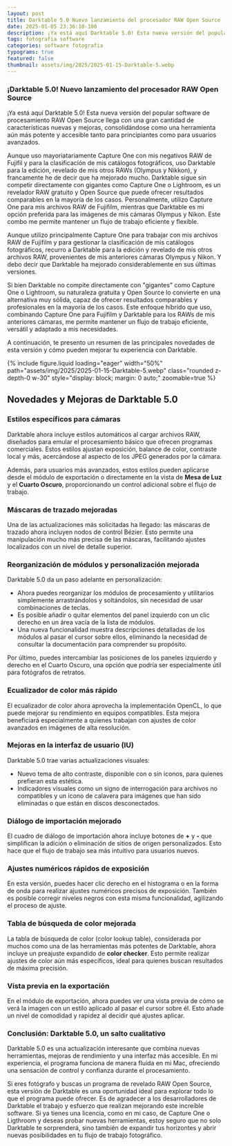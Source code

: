 ```yaml
---
layout: post
title: Darktable 5.0 Nuevo lanzamiento del procesador RAW Open Source
date: 2025-01-05 23:36:10-100
description: ¡Ya está aquí Darktable 5.0! Esta nueva versión del popular software de procesamiento RAW Open Source llega con una gran cantidad de características nuevas y mejoras.
tags: fotografia software
categories: software fotografia
typograms: true
featured: false
thumbnail: assets/img/2025/2025-01-15-Darktable-5.webp
---
```


### ¡Darktable 5.0! Nuevo lanzamiento del procesador RAW Open Source

¡Ya está aquí Darktable 5.0! Esta nueva versión del popular software de procesamiento RAW Open Source llega con una gran cantidad de características nuevas y mejoras, consolidándose como una herramienta aún más potente y accesible tanto para principiantes como para usuarios avanzados.  

Aunque uso mayoriatariamente Capture One con mis negativos RAW de Fujifil y para la clasificación de mis catálogos fotográficos, uso Darktable para la edición, revelado de mis otros RAWs (Olympus y Nikkon), y francamente he de decir que ha mejorado mucho.
Darktable sigue sin competir directamente con gigantes como Capture One o Lightroom, es un revelador RAW gratuito y Open Source que puede ofrecer resultados comparables en la mayoría de los casos. Personalmente, utilizo Capture One para mis archivos RAW de Fujifilm, mientras que Darktable es mi opción preferida para las imágenes de mis cámaras Olympus y Nikon. Este combo me permite mantener un flujo de trabajo eficiente y flexible.  

Aunque utilizo principalmente Capture One para trabajar con mis archivos RAW de Fujifilm y para gestionar la clasificación de mis catálogos fotográficos, recurro a Darktable para la edición y revelado de mis otros archivos RAW, provenientes de mis anteriores cámaras Olympus y Nikon. Y debo decir que Darktable ha mejorado considerablemente en sus últimas versiones.

Si bien Darktable no compite directamente con "gigantes" como Capture One o Lightroom, su naturaleza gratuita y Open Source lo convierte en una alternativa muy sólida, capaz de ofrecer resultados comparables y profesionales en la mayoría de los casos. Este enfoque híbrido que uso, combinando Capture One para Fujifilm y Darktable para los RAWs de mis anteriores cámaras, me permite mantener un flujo de trabajo eficiente, versátil y adaptado a mis necesidades.

A continuación, te presento un resumen de las principales novedades de esta versión y cómo pueden mejorar tu experiencia con Darktable.  

<div class="text-center">
{% include figure.liquid loading="eager" width="50%" path="assets/img/2025/2025-01-15-Darktable-5.webp" class="rounded z-depth-0 w-30" style="display: block; margin: 0 auto;" zoomable=true %}   
</div>

## Novedades y Mejoras de Darktable 5.0

### Estilos específicos para cámaras
Darktable ahora incluye estilos automáticos al cargar archivos RAW, diseñados para emular el procesamiento básico que ofrecen programas comerciales. Estos estilos ajustan exposición, balance de color, contraste local y más, acercándose al aspecto de los JPEG generados por la cámara.  

Además, para usuarios más avanzados, estos estilos pueden aplicarse desde el módulo de exportación o directamente en la vista de **Mesa de Luz** y el **Cuarto Oscuro**, proporcionando un control adicional sobre el flujo de trabajo.  

### Máscaras de trazado mejoradas  
Una de las actualizaciones más solicitadas ha llegado: las máscaras de trazado ahora incluyen nodos de control Bézier. Esto permite una manipulación mucho más precisa de las máscaras, facilitando ajustes localizados con un nivel de detalle superior.  

### Reorganización de módulos y personalización mejorada
Darktable 5.0 da un paso adelante en personalización:  

- Ahora puedes reorganizar los módulos de procesamiento y utilitarios simplemente arrastrándolos y soltándolos, sin necesidad de usar combinaciones de teclas.  
- Es posible añadir o quitar elementos del panel izquierdo con un clic derecho en un área vacía de la lista de módulos.  
- Una nueva funcionalidad muestra descripciones detalladas de los módulos al pasar el cursor sobre ellos, eliminando la necesidad de consultar la documentación para comprender su propósito.  

Por último, puedes intercambiar las posiciones de los paneles izquierdo y derecho en el Cuarto Oscuro, una opción que podría ser especialmente útil para fotógrafos de retratos.  

### Ecualizador de color más rápido
El ecualizador de color ahora aprovecha la implementación OpenCL, lo que puede mejorar su rendimiento en equipos compatibles. Esta mejora beneficiará especialmente a quienes trabajan con ajustes de color avanzados en imágenes de alta resolución.  

### Mejoras en la interfaz de usuario (IU)
Darktable 5.0 trae varias actualizaciones visuales:  

- Nuevo tema de alto contraste, disponible con o sin iconos, para quienes prefieran esta estética.  
- Indicadores visuales como un signo de interrogación para archivos no compatibles y un icono de calavera para imágenes que han sido eliminadas o que están en discos desconectados.  

### Diálogo de importación mejorado
El cuadro de diálogo de importación ahora incluye botones de **+** y **-** que simplifican la adición o eliminación de sitios de origen personalizados. Esto hace que el flujo de trabajo sea más intuitivo para usuarios nuevos.  

### Ajustes numéricos rápidos de exposición
En esta versión, puedes hacer clic derecho en el histograma o en la forma de onda para realizar ajustes numéricos precisos de exposición. También es posible corregir niveles negros con esta misma funcionalidad, agilizando el proceso de ajuste.  

### Tabla de búsqueda de color mejorada 
La tabla de búsqueda de color (color lookup table), considerada por muchos como una de las herramientas más potentes de Darktable, ahora incluye un preajuste expandido de **color checker**. Esto permite realizar ajustes de color aún más específicos, ideal para quienes buscan resultados de máxima precisión.  

### Vista previa en la exportación 
En el módulo de exportación, ahora puedes ver una vista previa de cómo se verá la imagen con un estilo aplicado al pasar el cursor sobre él. Esto añade un nivel de comodidad y rapidez al decidir qué ajustes aplicar.  

### Conclusión: Darktable 5.0, un salto cualitativo  
Darktable 5.0 es una actualización interesante que combina nuevas herramientas, mejoras de rendimiento y una interfaz más accesible. En mi experiencia, el programa funciona de manera fluida en mi Mac, ofreciendo una sensación de control y confianza durante el procesamiento.  

Si eres fotógrafo y buscas un programa de revelado RAW Open Source, esta versión de Darktable es una oportunidad ideal para explorar todo lo que el programa puede ofrecer. Es de agradecer a los desarrolladores de Darktable el trabajo y esfuerzo que realizan mejorando este increíble software. Si ya tienes una licencia, como en mi caso, de Capture One o Ligthroom y deseas probar nuevas herramientas, estoy seguro que no solo Darktable te sorprenderá, sino también de expandir tus horizontes y abrir nuevas posibilidades en tu flujo de trabajo fotográfico.
